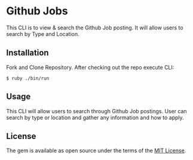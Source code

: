# Github Jobs
This CLI is to view & search the Github Job posting. It will allow users to search by Type and Location. 

## Installation
Fork and Clone Repository. After checking out the repo execute CLI:

    $ ruby ./bin/run

## Usage
This CLI will allow users to search through Github Job postings. User can search by type or location and gather any information and how to apply. 


## License
The gem is available as open source under the terms of the [MIT License](http://opensource.org/licenses/MIT).

